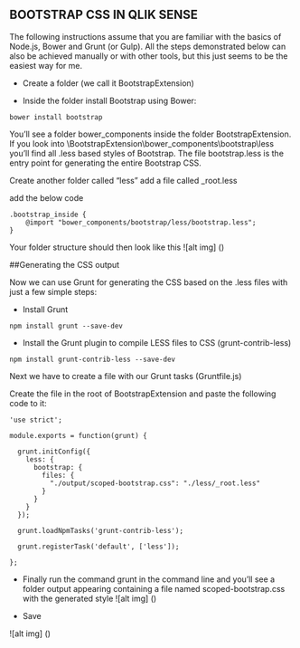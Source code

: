 ﻿## BOOTSTRAP CSS IN QLIK SENSE

The following instructions assume that you are familiar with the basics of Node.js, Bower and Grunt (or Gulp). All the steps demonstrated below can also be achieved manually or with other tools, but this just seems to be the easiest way for me.

* Create a folder (we call it BootstrapExtension)

* Inside the folder install Bootstrap using Bower:

```
bower install bootstrap
```

You’ll see a folder bower_components inside the folder BootstrapExtension. If you look into \BootstrapExtension\bower_components\bootstrap\less you’ll find all .less based styles of Bootstrap. The file bootstrap.less is the entry point for generating the entire Bootstrap CSS.

Create another folder called “less” add a file called _root.less

add the below code

```
.bootstrap_inside {   
    @import "bower_components/bootstrap/less/bootstrap.less";
}

```
Your folder structure should then look like this
![alt img] ()



##Generating the CSS output

Now we can use Grunt for generating the CSS based on the .less files with just a few simple steps:


* Install Grunt
```
npm install grunt --save-dev
```
* Install the Grunt plugin to compile LESS files to CSS (grunt-contrib-less)
```
npm install grunt-contrib-less --save-dev
```
Next we have to create a file with our Grunt tasks (Gruntfile.js)

Create the file in the root of BootstrapExtension and paste the following code to it:

```
'use strict';

module.exports = function(grunt) {

  grunt.initConfig({
    less: {
      bootstrap: {
        files: {
          "./output/scoped-bootstrap.css": "./less/_root.less"
        }   
      }
    }
  });

  grunt.loadNpmTasks('grunt-contrib-less');

  grunt.registerTask('default', ['less']);

};
```
* Finally run the command grunt in the command line and you’ll see a folder output appearing containing a file named scoped-bootstrap.css with the generated style
![alt img] ()

* Save

![alt img] ()